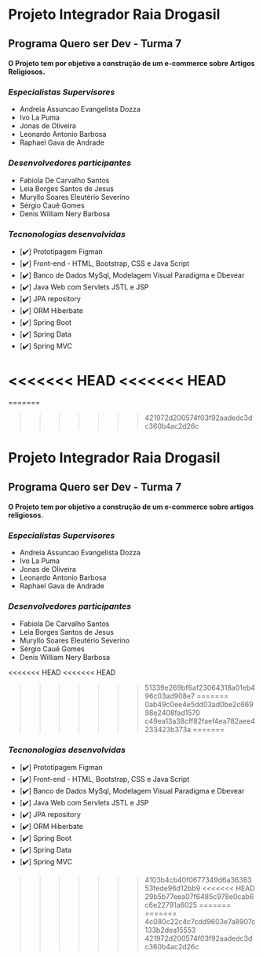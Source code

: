 # Projeto Integrador Raia Drogasil

## Programa Quero ser Dev - Turma 7

#### O Projeto tem por objetivo a construção de um e-commerce sobre Artigos Religiosos.

### *_Especialistas Supervisores_*
- Andreia Assuncao Evangelista Dozza
- Ivo La Puma
- Jonas de Oliveira
- Leonardo Antonio Barbosa
- Raphael Gava de Andrade

### *_Desenvolvedores participantes_*
- Fabiola De Carvalho Santos
- Leia Borges Santos de Jesus
- Muryllo Soares Eleutério Severino
- Sérgio Cauê Gomes
- Denis William Nery Barbosa

### *_Tecnonologias desenvolvidas_*
- [:heavy_check_mark:] Prototipagem Figman
- [:heavy_check_mark:] Front-end - HTML, Bootstrap, CSS e Java Script
- [:heavy_check_mark:] Banco de Dados MySql, Modelagem Visual Paradigma e Dbevear
- [:heavy_check_mark:] Java Web com Servlets JSTL e JSP
- [:heavy_check_mark:] JPA repository
- [:heavy_check_mark:] ORM Hiberbate
- [:heavy_check_mark:] Spring Boot
- [:heavy_check_mark:] Spring Data
- [:heavy_check_mark:] Spring MVC

<<<<<<< HEAD
<<<<<<< HEAD
=======
=======
>>>>>>> 421972d200574f03f92aadedc3dc360b4ac2d26c
# Projeto Integrador Raia Drogasil

## Programa Quero ser Dev - Turma 7

#### O Projeto tem por objetivo a construção de um e-commerce sobre artigos religiosos.

### *_Especialistas Supervisores_*
- Andreia Assuncao Evangelista Dozza
- Ivo La Puma
- Jonas de Oliveira
- Leonardo Antonio Barbosa
- Raphael Gava de Andrade

### *_Desenvolvedores participantes_*
- Fabiola De Carvalho Santos
- Leia Borges Santos de Jesus
- Muryllo Soares Eleutério Severino
- Sérgio Cauê Gomes
- Denis William Nery Barbosa

<<<<<<< HEAD
<<<<<<< HEAD
>>>>>>> 51339e269bf6af23064318a01eb496c03ad908e7
=======
>>>>>>> 0ab49c0ee4e5dd03ad0be2c66998e2408fad1570
>>>>>>> c49ea13a38cff82faef4ea782aee4233423b373a
=======
### *_Tecnonologias desenvolvidas_*
- [:heavy_check_mark:] Prototipagem Figman
- [:heavy_check_mark:] Front-end - HTML, Bootstrap, CSS e Java Script
- [:heavy_check_mark:] Banco de Dados MySql, Modelagem Visual Paradigma e Dbevear
- [:heavy_check_mark:] Java Web com Servlets JSTL e JSP
- [:heavy_check_mark:] JPA repository
- [:heavy_check_mark:] ORM Hiberbate
- [:heavy_check_mark:] Spring Boot
- [:heavy_check_mark:] Spring Data
- [:heavy_check_mark:] Spring MVC
>>>>>>> 4103b4cb40f0677349d6a3638353fede96d12bb9
<<<<<<< HEAD
>>>>>>> 29b5b77eea07f6485c978e0cab6c6e22791a6025
=======
=======
>>>>>>> 4c080c22c4c7cdd9603e7a8907c133b2dea15553
>>>>>>> 421972d200574f03f92aadedc3dc360b4ac2d26c
